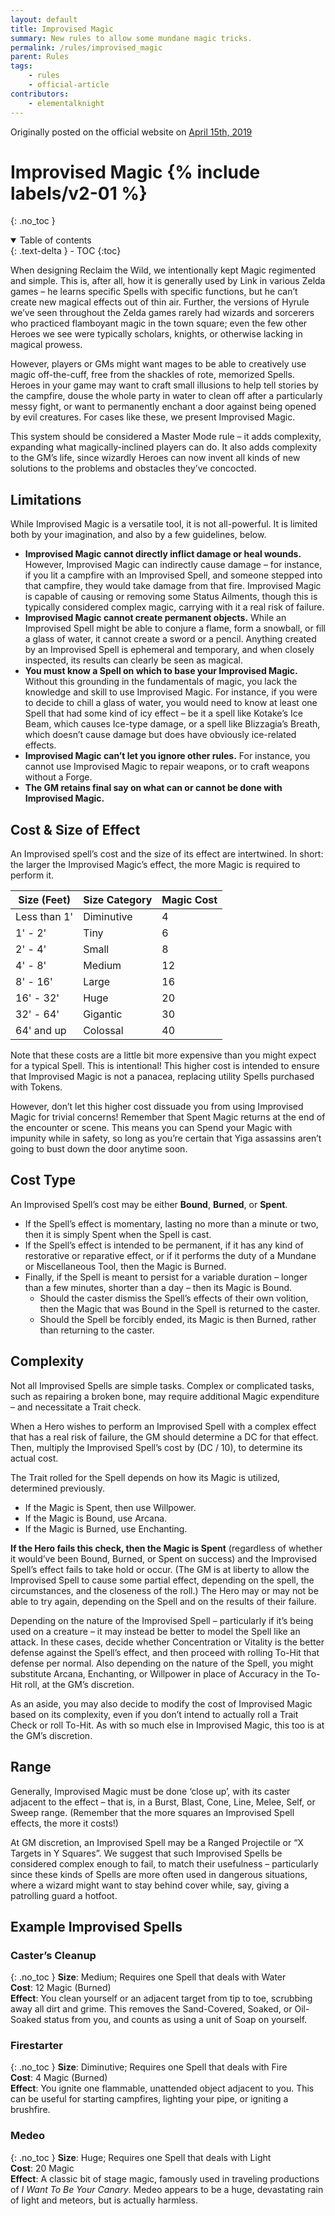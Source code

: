 ```yaml
---
layout: default
title: Improvised Magic
summary: New rules to allow some mundane magic tricks.
permalink: /rules/improvised_magic
parent: Rules
tags:
    - rules
    - official-article
contributors:
    - elementalknight
---
```


Originally posted on the official website on [April 15th, 2019](https://reclaimthewild.net/index.php/2019/04/15/improvised-magic/)

# Improvised Magic {% include labels/v2-01 %}
{: .no_toc }

<details open markdown="block">
  <summary>
    Table of contents
  </summary>
  {: .text-delta }
- TOC
{:toc}
</details>

When designing Reclaim the Wild, we intentionally kept Magic regimented and simple. This is, after all, how it is generally used by Link in various Zelda games – he learns specific Spells with specific functions, but he can’t create new magical effects out of thin air. Further, the versions of Hyrule we’ve seen throughout the Zelda games rarely had wizards and sorcerers who practiced flamboyant magic in the town square; even the few other Heroes we see were typically scholars, knights, or otherwise lacking in magical prowess.

However, players or GMs might want mages to be able to creatively use magic off-the-cuff, free from the shackles of rote, memorized Spells. Heroes in your game may want to craft small illusions to help tell stories by the campfire, douse the whole party in water to clean off after a particularly messy fight, or want to permanently enchant a door against being opened by evil creatures. For cases like these, we present Improvised Magic.

This system should be considered a Master Mode rule – it adds complexity, expanding what magically-inclined players can do. It also adds complexity to the GM’s life, since wizardly Heroes can now invent all kinds of new solutions to the problems and obstacles they’ve concocted.

## Limitations

While Improvised Magic is a versatile tool, it is not all-powerful. It is limited both by your imagination, and also by a few guidelines, below.

* **Improvised Magic cannot directly inflict damage or heal wounds.** However, Improvised Magic can indirectly cause damage – for instance, if you lit a campfire with an Improvised Spell, and someone stepped into that campfire, they would take damage from that fire. Improvised Magic is capable of causing or removing some Status Ailments, though this is typically considered complex magic, carrying with it a real risk of failure.
* **Improvised Magic cannot create permanent objects.** While an Improvised Spell might be able to conjure a flame, form a snowball, or fill a glass of water, it cannot create a sword or a pencil. Anything created by an Improvised Spell is ephemeral and temporary, and when closely inspected, its results can clearly be seen as magical.
* **You must know a Spell on which to base your Improvised Magic.** Without this grounding in the fundamentals of magic, you lack the knowledge and skill to use Improvised Magic. For instance, if you were to decide to chill a glass of water, you would need to know at least one Spell that had some kind of icy effect – be it a spell like Kotake’s Ice Beam, which causes Ice-type damage, or a spell like Blizzagia’s Breath, which doesn’t cause damage but does have obviously ice-related effects.
* **Improvised Magic can’t let you ignore other rules.** For instance, you cannot use Improvised Magic to repair weapons, or to craft weapons without a Forge.
* **The GM retains final say on what can or cannot be done with Improvised Magic.**

## Cost & Size of Effect

An Improvised spell’s cost and the size of its effect are intertwined. In short: the larger the Improvised Magic’s effect, the more Magic is required to perform it.

| Size (Feet)  | Size Category | Magic Cost |
|--------------|---------------|------------|
| Less than 1' | Diminutive    | 4          |
| 1' - 2'      | Tiny          | 6          |
| 2' - 4'      | Small         | 8          |
| 4' - 8'      | Medium        | 12         |
| 8' - 16'     | Large         | 16         |
| 16' - 32'    | Huge          | 20         |
| 32' - 64'    | Gigantic      | 30         |
| 64' and up   | Colossal      | 40         |

Note that these costs are a little bit more expensive than you might expect for a typical Spell. This is intentional! This higher cost is intended to ensure that Improvised Magic is not a panacea, replacing utility Spells purchased with Tokens.

However, don’t let this higher cost dissuade you from using Improvised Magic for trivial concerns! Remember that Spent Magic returns at the end of the encounter or scene. This means you can Spend your Magic with impunity while in safety, so long as you’re certain that Yiga assassins aren’t going to bust down the door anytime soon.

## Cost Type

An Improvised Spell’s cost may be either **Bound**, **Burned**, or **Spent**.

* If the Spell’s effect is momentary, lasting no more than a minute or two, then it is simply Spent when the Spell is cast.
* If the Spell’s effect is intended to be permanent, if it has any kind of restorative or reparative effect, or if it performs the duty of a Mundane or Miscellaneous Tool, then the Magic is Burned.
* Finally, if the Spell is meant to persist for a variable duration – longer than a few minutes, shorter than a day – then its Magic is Bound.
    * Should the caster dismiss the Spell’s effects of their own volition, then the Magic that was Bound in the Spell is returned to the caster.
    * Should the Spell be forcibly ended, its Magic is then Burned, rather than returning to the caster.

## Complexity

Not all Improvised Spells are simple tasks. Complex or complicated tasks, such as repairing a broken bone, may require additional Magic expenditure – and necessitate a Trait check.

When a Hero wishes to perform an Improvised Spell with a complex effect that has a real risk of failure, the GM should determine a DC for that effect. Then, multiply the Improvised Spell’s cost by (DC / 10), to determine its actual cost.

The Trait rolled for the Spell depends on how its Magic is utilized, determined previously.

* If the Magic is Spent, then use Willpower.
* If the Magic is Bound, use Arcana.
* If the Magic is Burned, use Enchanting.

**If the Hero fails this check, then the Magic is Spent** (regardless of whether it would’ve been Bound, Burned, or Spent on success) and the Improvised Spell’s effect fails to take hold or occur. (The GM is at liberty to allow the Improvised Spell to cause some partial effect, depending on the spell, the circumstances, and the closeness of the roll.) The Hero may or may not be able to try again, depending on the Spell and on the results of their failure.

Depending on the nature of the Improvised Spell – particularly if it’s being used on a creature – it may instead be better to model the Spell like an attack. In these cases, decide whether Concentration or Vitality is the better defense against the Spell’s effect, and then proceed with rolling To-Hit that defense per normal. Also depending on the nature of the Spell, you might substitute Arcana, Enchanting, or Willpower in place of Accuracy in the To-Hit roll, at the GM’s discretion.

As an aside, you may also decide to modify the cost of Improvised Magic based on its complexity, even if you don’t intend to actually roll a Trait Check or roll To-Hit. As with so much else in Improvised Magic, this too is at the GM’s discretion.

## Range

Generally, Improvised Magic must be done ‘close up’, with its caster adjacent to the effect – that is, in a Burst, Blast, Cone, Line, Melee, Self, or Sweep range. (Remember that the more squares an Improvised Spell effects, the more it costs!)

At GM discretion, an Improvised Spell may be a Ranged Projectile or “X Targets in Y Squares”. We suggest that such Improvised Spells be considered complex enough to fail, to match their usefulness – particularly since these kinds of Spells are more often used in dangerous situations, where a wizard might want to stay behind cover while, say, giving a patrolling guard a hotfoot.

## Example Improvised Spells

### Caster’s Cleanup
{: .no_toc }
**Size**: Medium; Requires one Spell that deals with Water  
**Cost**: 12 Magic (Burned)  
**Effect**: You clean yourself or an adjacent target from tip to toe, scrubbing away all dirt and grime. This removes the Sand-Covered, Soaked, or Oil-Soaked status from you, and counts as using a unit of Soap on yourself.

### Firestarter
{: .no_toc }
**Size**: Diminutive; Requires one Spell that deals with Fire  
**Cost**: 4 Magic (Burned)  
**Effect**: You ignite one flammable, unattended object adjacent to you. This can be useful for starting campfires, lighting your pipe, or igniting a brushfire.

### Medeo
{: .no_toc }
**Size**: Huge; Requires one Spell that deals with Light  
**Cost**: 20 Magic  
**Effect**: A classic bit of stage magic, famously used in traveling productions of *I Want To Be Your Canary*. Medeo appears to be a huge, devastating rain of light and meteors, but is actually harmless.